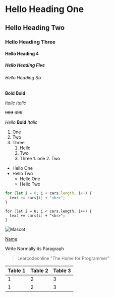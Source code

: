 <!-- What is markdown -->
<!-- Markdown is a way to style text on the web. You control the display of the document; formatting words as bold or italic, adding images, and creating lists are just a few of the things we can do with Markdown. Mostly, Markdown is just regular text with a few non-alphabetic characters thrown in, like # or *. -->

<!-- Heading -->

# Hello Heading One

## Hello Heading Two

### Hello Heading Three

#### Hello Heading 4

##### Hello Heading Five

###### Hello Heading Six

<!-- EMPHASIS -->

<!-- Bold -->

**Bold**
**Bold**

<!-- Italic -->

_Italic_
_Italic_

<!-- Strikethrough -->

~~999~~ 699

<!-- Combining Both Bold and Italic -->

_Hello_ **Bold** _Italic_

<!-- List -->
<!-- Order List -->

1. One
2. Two
3. Three
   1. Hello
   2. Two
   3. Three 1. one 2. Two
   <!-- Unorder List -->

- Hello One
- Hello Two
  - Hello One
  - Hello Two

<!-- Code Block -->

```javascript
for (let i = 0; i < cars.length; i++) {
  text += cars[i] + "<br>";
}
```

```
for (let i = 0; i < cars.length; i++) {
  text += cars[i] + "<br>";
}
```

<!-- Image -->


![Mascot](https://learncodeonline.in/mascot.png "LCO MasCot")

<!-- Link -->

[Name](https://www.google.com/ "Google")

<!-- Paragraph -->

Write Normally its Paragraph

<!-- Blockquotes -->

> Learcodeonline "The Home for Programmer"

<!-- Table Format -->

| Table 1 | Table 2 | Table 3 |
| ------- | ------- | ------- |
| 1       | 2       | 3       |
| 1       | 2       | 3       |
